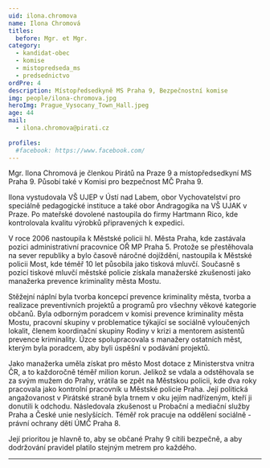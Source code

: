 ```yaml
---
uid: ilona.chromova
name: Ilona Chromová
titles:
  before: Mgr. et Mgr.
category:
  - kandidat-obec
  - komise
  - mistopredseda_ms
  - predsednictvo
ordPre: 4
description: Místopředsedkyně MS Praha 9, Bezpečnostní komise
img: people/ilona-chromova.jpg
heroImg: Prague_Vysocany_Town_Hall.jpeg
age: 44
mail:
  - ilona.chromova@pirati.cz
 
profiles:
  #facebook: https://www.facebook.com/
---
```

Mgr. Ilona Chromová je členkou Pirátů na Praze 9 a místopředsedkyní MS Praha 9. Působí také v Komisi pro bezpečnost MČ Praha 9.

Ilona vystudovala VŠ UJEP v Ústí nad Labem, obor Vychovatelství pro speciálně pedagogické instituce a také obor Andragogika na VŠ UJAK v Praze. Po mateřské dovolené nastoupila do firmy Hartmann Rico, kde kontrolovala kvalitu výrobků připravených k expedici.

V roce 2006 nastoupila k Městské policii hl. Města Praha, kde zastávala pozici administrativní pracovnice OŘ MP Praha 5. Protože se přestěhovala na sever republiky a bylo časově náročné dojíždění, nastoupila k Městské policii Most, kde téměř 10 let působila jako tisková mluvčí. Současně s pozicí tiskové mluvčí městské policie získala manažerské zkušenosti jako manažerka prevence kriminality města Mostu.

Stěžejní náplní byla tvorba koncepcí prevence kriminality města, tvorba a realizace preventivních projektů a programů pro všechny věkové kategorie občanů. Byla odborným poradcem v komisi prevence kriminality města Mostu, pracovní skupiny v problematice týkající se sociálně vyloučených lokalit, členem koordinační skupiny Rodiny v krizi a mentorem asistentů prevence kriminality. Úzce spolupracovala s manažery ostatních měst, kterým byla poradcem, aby byli úspěšní v podávání projektů.

Jako manažerka uměla získat pro město Most dotace z Ministerstva vnitra ČR, a to každoročně téměř milion korun. Jelikož se vdala a odstěhovala se za svým mužem do Prahy, vrátila se zpět na Městskou policii, kde dva roky pracovala jako kontrolní pracovník u Městské policie Praha. Její politická angažovanost v Pirátské straně byla trnem v oku jejím nadřízeným, kteří ji donutili k odchodu. Následovala zkušenost u Probační a mediační služby Praha a České unie neslyšících. Téměř rok pracuje na oddělení sociálně - právní ochrany dětí ÚMČ Praha 8.

Její prioritou je hlavně to, aby se občané Prahy 9 cítili bezpečně, a aby dodržování pravidel platilo stejným metrem pro každého.

---